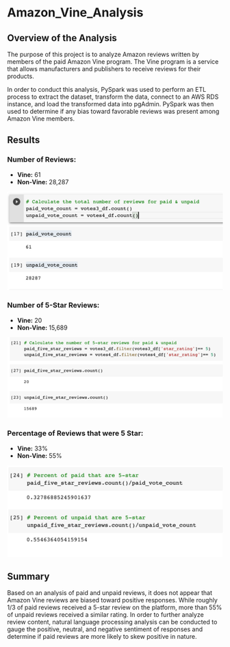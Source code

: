 # Amazon_Vine_Analysis

## Overview of the Analysis
The purpose of this project is to analyze Amazon reviews written by members of the paid Amazon Vine program. The Vine program is a service that allows manufacturers and publishers to receive reviews for their products. 

In order to conduct this analysis, PySpark was used to perform an ETL process to extract the dataset, transform the data, connect to an AWS RDS instance, and load the transformed data into pgAdmin. PySpark was then used to determine if any bias toward favorable reviews was present among Amazon Vine members. 

## Results

### Number of Reviews:
- **Vine:** 61
- **Non-Vine:** 28,287

![# of Reviews](https://github.com/tysonseang/Amazon_Vine_Analysis/blob/main/Imagery/Total%20Paid%20%26%20Unpaid%20Votes.png)

### Number of 5-Star Reviews:
- **Vine:** 20
- **Non-Vine:** 15,689

![# of 5 Star Reviews](https://github.com/tysonseang/Amazon_Vine_Analysis/blob/main/Imagery/Number%20of%205%20star%20votes.png)

### Percentage of Reviews that were 5 Star:
- **Vine:** 33%
- **Non-Vine:** 55%

![% That Were 5 Star](https://github.com/tysonseang/Amazon_Vine_Analysis/blob/main/Imagery/%25%20that%20were%205%20star.png)


## Summary

Based on an analysis of paid and unpaid reviews, it does not appear that Amazon Vine reviews are biased toward positive responses. While roughly 1/3 of paid reviews received a 5-star review on the platform, more than 55% of unpaid reviews received a similar rating. In order to further analyze review content, natural language processing analysis can be conducted to gauge the positive, neutral, and negative sentiment of responses and determine if paid reviews are more likely to skew positive in nature. 